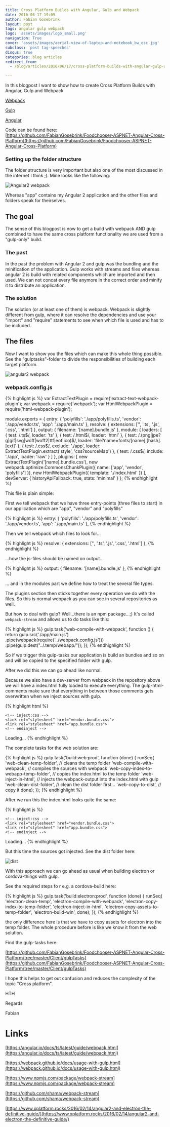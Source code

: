 ```yaml
---
title: Cross Platform Builds with Angular, Gulp and Webpack
date: 2016-06-17 19:09
author: Fabian Gosebrink
layout: post
tags: angular gulp webpack
logo: 'assets/images/logo_small.png'
navigation: True
cover: 'assets/images/aerial-view-of-laptop-and-notebook_bw_osc.jpg'
subclass: 'post tag-speeches'
disqus: true
categories: blog articles
redirect_from:
  - /blog/articles/2016/06/17/cross-platform-builds-with-angular-gulp-and-webpack/

---
```


In this blogpost I want to show how to create Cross Platform Builds with Angular, Gulp and Webpack

<a href="https://webpack.github.io/" title="Webpack">Webpack</a>

<a href="http://gulpjs.com/" title="Gulp">Gulp</a>

<a href="http://angular.io/" title="Angular2">Angular</a>

Code can be found here: [https://github.com/FabianGosebrink/Foodchooser-ASPNET-Angular-Cross-Platform](https://github.com/FabianGosebrink/Foodchooser-ASPNET-Angular-Cross-Platform)

### Setting up the folder structure

The folder structure is very important but also one of the most discussed in the internet I think ;). Mine looks like the following:

![Angular2 webpack]({{site.baseurl}}assets/articles/wp-content/uploads/2016/06/folderStructure.png)

Whereas "app" contains my Angular 2 application and the other files and folders speak for theirselves.

## The goal

The sense of this blogpost is now to get a build with webpack AND gulp combined to have the same cross platform functionality we are used from a "gulp-only" build.

### The past

In the past the problem with Angular 2 and gulp was the bundling and the minification of the application. Gulp works with streams and files whereas angular 2 is build with related components which are imported and then used. We can not concat every file anymore in the correct order and minify it to distribute an application.

### The solution

The solution (or at least one of them) is webpack. Webpack is slightly different from gulp, where it can resolve the dependencies and use your "import" and "require" statements to see when which file is used and has to be included.

## The files

Now I want to show you the files which can make this whole thing possible. See the "gulptasks"-folder to divide the responsibilities of building each target platform.

![angular2 webpack]({{site.baseurl}}assets/articles/wp-content/uploads/2016/06/gulpFiles.png)

### webpack.config.js

{% highlight js %}
var ExtractTextPlugin = require('extract-text-webpack-plugin');
var webpack = require('webpack');
var HtmlWebpackPlugin = require('html-webpack-plugin');

module.exports = {
    entry: {
        'polyfills': './app/polyfills.ts',
        'vendor': './app/vendor.ts',
        'app': './app/main.ts'
    },
    resolve: {
        extensions: ['', '.ts', '.js', '.css', '.html']
    },
    output: {
        filename: '[name].bundle.js'
    },
    module: {
        loaders: [
            {
                test: /\.ts$/,
                loader: 'ts'
            },
            {
                test: /\.html$/,
                loader: 'html'
            },
            {
                test: /\.(png|jpe?g|gif|svg|woff|woff2|ttf|eot|ico)$/,
                loader: 'file?name=fonts/[name].[hash].[ext]'
            },
            {
                test: /\.css$/,
                exclude: './app',
                loader: ExtractTextPlugin.extract('style', 'css?sourceMap')
            },
            {
                test: /\.css$/,
                include: './app',
                loader: 'raw'
            }
        ]
    },
    plugins: [
        new ExtractTextPlugin('[name].bundle.css'),
        new webpack.optimize.CommonsChunkPlugin({
            name: ['app', 'vendor', 'polyfills']
        }),
        new HtmlWebpackPlugin({
            template: './index.html'
        })
    ],
    devServer: {
        historyApiFallback: true,
        stats: 'minimal'
    }
};
{% endhighlight %}

This file is plain simple:

First we tell webpack that we have three entry-points (three files to start) in our application which are "app", "vendor" and "polyfills"

{% highlight js %}
entry: {
'polyfills': './app/polyfills.ts',
'vendor': './app/vendor.ts',
'app': './app/main.ts'
},
{% endhighlight %}

Then we tell webpack which files to look for...

{% highlight js %}
resolve: {
extensions: ['', '.ts', '.js', '.css', '.html']
},
{% endhighlight %}

...how the js-files should be named on output...

{% highlight js %}
output: {
filename: '[name].bundle.js'
},
{% endhighlight %}

... and in the modules part we define how to treat the several file types.

The plugins section then sticks together every operation we do with the files. So this is normal webpack as you can see in several repositories as well.

But how to deal with gulp? Well...there is an npm package...;) It's called `webpack-stream` and allows us to do tasks like this:

{% highlight js %}
gulp.task('web-compile-with-webpack', function () {
    return gulp.src('./app/main.js')
        .pipe(webpack(require('../webpack.config.js')))
        .pipe(gulp.dest("../.temp/webapp/"));
});
{% endhighlight %}

So if we trigger this gulp-tasks our application is build an bundles and so on and will be copied to the specified folder with gulp.

After we did this we can go ahead like normal.

Because we also have a dev-server from webpack in the repository above we will have a index.html fully loaded to execute everything. The gulp-html-comments make sure that everything in between those comments gets overwritten when we inject sources with gulp.


{% highlight html %}
<html>

<head>
    <title>FoodChooser Angular 2</title>
    <meta name="viewport" content="width=device-width, initial-scale=1">

    <!-- inject:css -->
    <link rel="stylesheet" href="vendor.bundle.css">
    <link rel="stylesheet" href="app.bundle.css">
    <!-- endinject -->

</head>

<!-- 3. Display the application -->

<body>
    <foodChooser-app>Loading...</foodChooser-app>
</body>

<script src="cordova.js"></script>

<!-- inject:js -->
<script src="polyfills.bundle.js"></script>

<script src="vendor.bundle.js"></script>

<script src="app.bundle.js"></script>
<!-- endinject -->

<script>
    <!-- Toggle Hamburger Menu on mobile -->
    $(document).on('click','.navbar-collapse.in',function(e) {
    if( $(e.target).is('a') &amp;&amp; $(e.target).attr('class') != 'dropdown-toggle' ) {
        $(this).collapse('hide');
    }
});

</script>

</html>
{% endhighlight %}

The complete tasks for the web solution are:

{% highlight js %}
gulp.task('build:web:prod', function (done) {
    runSeq(
        'web-clean-temp-folder',        // cleans the temp folder
        'web-compile-with-webpack',     // compiles the sources with webpack
        'web-copy-index-to-webapp-temp-folder',     // copies the index.html to the temp folder
        'web-inject-in-html',        // injects the webpack-output into the index.html with gulp
        'web-clean-dist-folder',    // clean the dist folder first...
        'web-copy-to-dist', // copy it
        done);
});
{% endhighlight %}

After we run this the index.html looks quite the same:

{% highlight js %}
<html>

<head>
    <title>FoodChooser Angular 2</title>
    <meta name="viewport" content="width=device-width, initial-scale=1">

    <!-- inject:css -->
    <link rel="stylesheet" href="vendor.bundle.css">
    <link rel="stylesheet" href="app.bundle.css">
    <!-- endinject -->

</head>

<!-- 3. Display the application -->

<body>
    <foodChooser-app>Loading...</foodChooser-app>


<script src="cordova.js"></script>

<!-- inject:js -->
<script src="polyfills.bundle.js"></script>
<script src="vendor.bundle.js"></script>
<script src="app.bundle.js"></script>
<!-- endinject -->

<script>
    <!-- Toggle Hamburger Menu on mobile -->
    $(document).on('click','.navbar-collapse.in',function(e) {
    if( $(e.target).is('a') &amp;&amp; $(e.target).attr('class') != 'dropdown-toggle' ) {
        $(this).collapse('hide');
    }
});

</script>
</body>
</html>
{% endhighlight %}

But this time the sources got injected. See the dist folder here:

![dist]({{site.baseurl}}assets/articles/wp-content/uploads/2016/06/dist.png)

With this approach we can go ahead as usual when building electron or cordova-things with gulp.

See the required steps fo r e.g. a cordova-build here:

{% highlight js %}
gulp.task('build:electron:prod', function (done) {
    runSeq(
        'electron-clean-temp',
        'electron-compile-with-webpack',
        'electron-copy-index-to-temp-folder',
        'electron-inject-in-html',
        'electron-copy-assets-to-temp-folder',
        'electron-build-win',
        done);
});
{% endhighlight %}

the only difference here is that we have to copy assets for electron into the temp folder. The whole procedure before is like we know it from the web solution.

Find the gulp-tasks here:

[https://github.com/FabianGosebrink/Foodchooser-ASPNET-Angular-Cross-Platform/tree/master/Client/gulpTasks](https://github.com/FabianGosebrink/Foodchooser-ASPNET-Angular-Cross-Platform/tree/master/Client/gulpTasks)

I hope this helps to get out confusion and reduces the complexity of the topic "Cross platform".

HTH

Regards

Fabian

# Links

[https://angular.io/docs/ts/latest/guide/webpack.html](https://angular.io/docs/ts/latest/guide/webpack.html)

[https://webpack.github.io/docs/usage-with-gulp.html](https://webpack.github.io/docs/usage-with-gulp.html)

[https://www.npmjs.com/package/webpack-stream](https://www.npmjs.com/package/webpack-stream)

[https://github.com/shama/webpack-stream](https://github.com/shama/webpack-stream)

[https://www.xplatform.rocks/2016/02/14/angular2-and-electron-the-definitive-guide/](https://www.xplatform.rocks/2016/02/14/angular2-and-electron-the-definitive-guide/)
